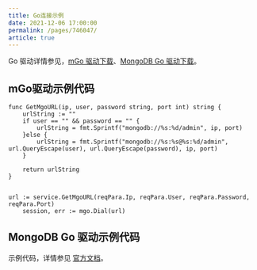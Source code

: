 ```yaml
---
title: Go连接示例
date: 2021-12-06 17:00:00
permalink: /pages/746047/
article: true
---
```



Go 驱动详情参见，[mGo 驱动下载](https://gopkg.in/mgo.v2)、[MongoDB Go 驱动下载](https://github.com/mongodb/mongo-go-driver/)。

## mGo驱动示例代码

```
func GetMgoURL(ip, user, password string, port int) string {
    urlString := ""
    if user == "" && password == "" {
        urlString = fmt.Sprintf("mongodb://%s:%d/admin", ip, port)
    }else {
        urlString = fmt.Sprintf("mongodb://%s:%s@%s:%d/admin", url.QueryEscape(user), url.QueryEscape(password), ip, port)
    }

    return urlString
}


url := service.GetMgoURL(reqPara.Ip, reqPara.User, reqPara.Password, reqPara.Port)
    session, err := mgo.Dial(url)
```

## MongoDB Go 驱动示例代码

示例代码，详情参见 [官方文档](https://www.mongodb.com/blog/post/quick-start-golang--mongodb--starting-and-setup)。

